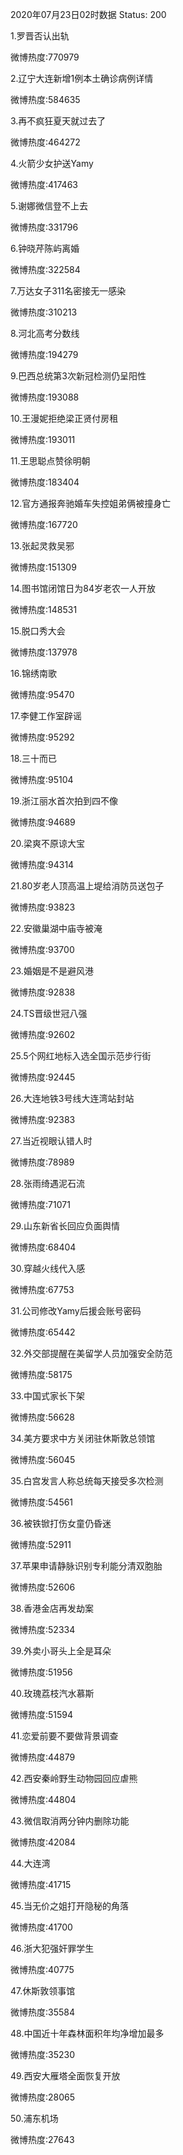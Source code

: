 2020年07月23日02时数据
Status: 200

1.罗晋否认出轨

微博热度:770979

2.辽宁大连新增1例本土确诊病例详情

微博热度:584635

3.再不疯狂夏天就过去了

微博热度:464272

4.火箭少女护送Yamy

微博热度:417463

5.谢娜微信登不上去

微博热度:331796

6.钟晓芹陈屿离婚

微博热度:322584

7.万达女子311名密接无一感染

微博热度:310213

8.河北高考分数线

微博热度:194279

9.巴西总统第3次新冠检测仍呈阳性

微博热度:193088

10.王漫妮拒绝梁正贤付房租

微博热度:193011

11.王思聪点赞徐明朝

微博热度:183404

12.官方通报奔驰婚车失控姐弟俩被撞身亡

微博热度:167720

13.张起灵救吴邪

微博热度:151309

14.图书馆闭馆日为84岁老农一人开放

微博热度:148531

15.脱口秀大会

微博热度:137978

16.锦绣南歌

微博热度:95470

17.李健工作室辟谣

微博热度:95292

18.三十而已

微博热度:95104

19.浙江丽水首次拍到四不像

微博热度:94689

20.梁爽不原谅大宝

微博热度:94314

21.80岁老人顶高温上堤给消防员送包子

微博热度:93823

22.安徽巢湖中庙寺被淹

微博热度:93700

23.婚姻是不是避风港

微博热度:92838

24.TS晋级世冠八强

微博热度:92602

25.5个网红地标入选全国示范步行街

微博热度:92445

26.大连地铁3号线大连湾站封站

微博热度:92383

27.当近视眼认错人时

微博热度:78989

28.张雨绮遇泥石流

微博热度:71071

29.山东新省长回应负面舆情

微博热度:68404

30.穿越火线代入感

微博热度:67753

31.公司修改Yamy后援会账号密码

微博热度:65442

32.外交部提醒在美留学人员加强安全防范

微博热度:58175

33.中国式家长下架

微博热度:56628

34.美方要求中方关闭驻休斯敦总领馆

微博热度:56045

35.白宫发言人称总统每天接受多次检测

微博热度:54561

36.被铁锨打伤女童仍昏迷

微博热度:52911

37.苹果申请静脉识别专利能分清双胞胎

微博热度:52606

38.香港金店再发劫案

微博热度:52334

39.外卖小哥头上全是耳朵

微博热度:51956

40.玫瑰荔枝汽水慕斯

微博热度:51594

41.恋爱前要不要做背景调查

微博热度:44879

42.西安秦岭野生动物园回应虐熊

微博热度:44804

43.微信取消两分钟内删除功能

微博热度:42084

44.大连湾

微博热度:41715

45.当无价之姐打开隐秘的角落

微博热度:41700

46.浙大犯强奸罪学生

微博热度:40775

47.休斯敦领事馆

微博热度:35584

48.中国近十年森林面积年均净增加最多

微博热度:35230

49.西安大雁塔全面恢复开放

微博热度:28065

50.浦东机场

微博热度:27643

